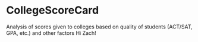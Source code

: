 # CollegeScoreCard
Analysis of scores given to colleges based on quality of students (ACT/SAT, GPA, etc.) and other factors
Hi Zach!
